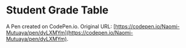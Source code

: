 # Student Grade Table

A Pen created on CodePen.io. Original URL: [https://codepen.io/Naomi-Mutuaya/pen/dyLXMYm](https://codepen.io/Naomi-Mutuaya/pen/dyLXMYm).

